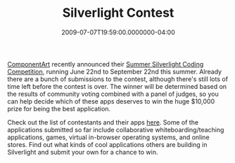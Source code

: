 ﻿---
title: Silverlight Contest
date: "2009-07-07T19:59:00.0000000-04:00"
description: ComponentArt recently announced their Summer Silverlight Coding
featuredImage: img/silverlight-contest-featured.png
---

[ComponentArt](http://componentart.com/) recently announced their [Summer Silverlight Coding Competition](http://www.componentart.com/community/competition2009), running June 22nd to September 22nd this summer. Already there are a bunch of submissions to the contest, although there's still lots of time left before the contest is over. The winner will be determined based on the results of community voting combined with a panel of judges, so you can help decide which of these apps deserves to win the huge $10,000 prize for being the best application.

Check out the list of contestants and their apps [here](http://www.componentart.com/community/competition2009/contestants.aspx). Some of the applications submitted so far include collaborative whiteboarding/teaching applications, games, virtual in-browser operating systems, and online stores. Find out what kinds of cool applications others are building in Silverlight and submit your own for a chance to win.

